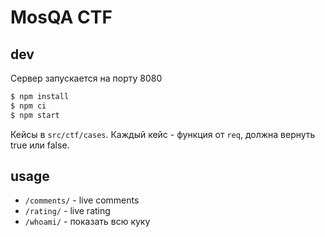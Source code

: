 # MosQA CTF

## dev

Сервер запускается на порту 8080

```bash
$ npm install
$ npm ci
$ npm start
```

Кейсы в `src/ctf/cases`. Каждый кейс -  функция от `req`, должна вернуть true или false.


## usage

* `/comments/` - live comments
* `/rating/` - live rating
* `/whoami/` - показать всю куку
